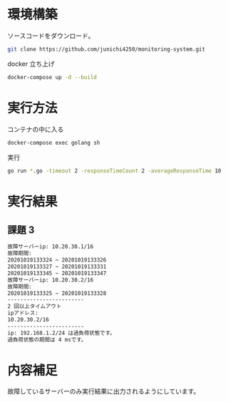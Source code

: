 # 環境構築

ソースコードをダウンロード。

```bash
git clone https://github.com/junichi4250/monitoring-system.git
```

docker 立ち上げ

```bash
docker-compose up -d --build
```

# 実行方法

コンテナの中に入る

```bash
docker-compose exec golang sh
```

実行

```bash
go run *.go -timeout 2 -responseTimeCount 2 -averageResponseTime 10
```

# 実行結果

## 課題 3

```bash
故障サーバーip: 10.20.30.1/16
故障期間:
20201019133324 ~ 20201019133326
20201019133327 ~ 20201019133331
20201019133345 ~ 20201019133347
故障サーバーip: 10.20.30.2/16
故障期間:
20201019133325 ~ 20201019133328
------------------------
2 回以上タイムアウト
ipアドレス:
10.20.30.2/16
------------------------
ip: 192.168.1.2/24 は過負荷状態です。
過負荷状態の期間は 4 msです。
```

# 内容補足

故障しているサーバーのみ実行結果に出力されるようにしています。
